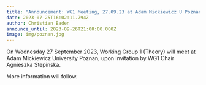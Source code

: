 ```yaml
---
title: "Announcement: WG1 Meeting, 27.09.23 at Adam Mickiewicz U Poznan"
date: 2023-07-25T16:02:11.794Z
author: Christian Baden
announce_until: 2023-09-26T21:00:00.000Z
image: img/poznan.jpg
---
```

On Wednesday 27 September 2023, Working Group 1 (Theory) will meet at Adam Mickiewicz University Poznan, upon invitation by WG1 Chair Agnieszka Stepinska.

More information will follow.